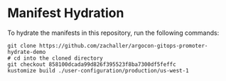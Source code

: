 # Manifest Hydration

To hydrate the manifests in this repository, run the following commands:

```shell
git clone https://github.com/zachaller/argocon-gitops-promoter-hydrate-demo
# cd into the cloned directory
git checkout 858100dcada99d826f395523f8ba7300df5feffc
kustomize build ./user-configuration/production/us-west-1
```
